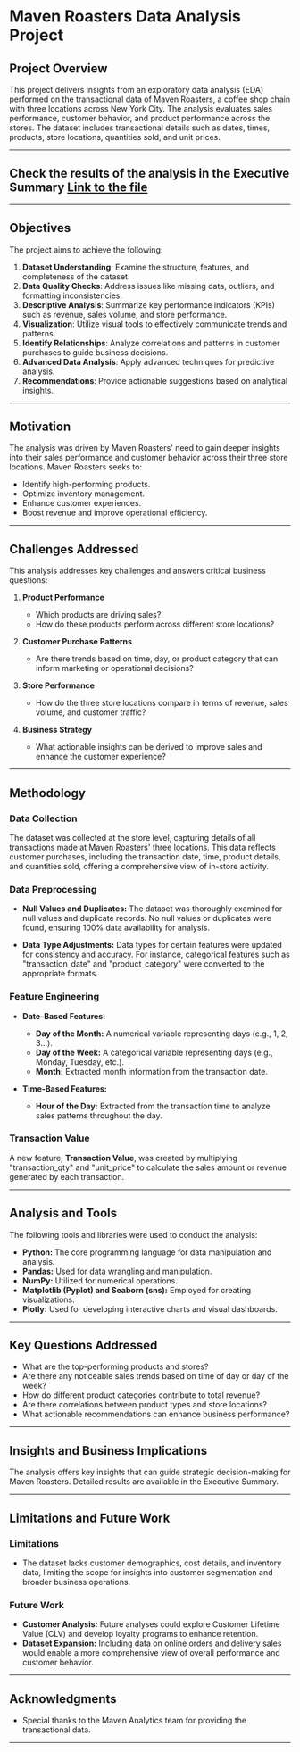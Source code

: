 # Maven Roasters Data Analysis Project

## Project Overview
This project delivers insights from an exploratory data analysis (EDA) performed on the transactional data of Maven Roasters, a coffee shop chain with three locations across New York City. The analysis evaluates sales performance, customer behavior, and product performance across the stores. The dataset includes transactional details such as dates, times, products, store locations, quantities sold, and unit prices.

---

## Check the results of the analysis in the Executive Summary [Link to the file]([permalink-to-your-file](https://github.com/mayur-de/EDA-Coffee-Shop-Sales/blob/f63f4b2af9ead09843fc3251cb6408876c06bfec/Executive%20Summary%20-%20EDA%20Coffee%20Shop%20Sales.pdf))
---

## Objectives
The project aims to achieve the following:

1. **Dataset Understanding**: Examine the structure, features, and completeness of the dataset.
2. **Data Quality Checks**: Address issues like missing data, outliers, and formatting inconsistencies.
3. **Descriptive Analysis**: Summarize key performance indicators (KPIs) such as revenue, sales volume, and store performance.
4. **Visualization**: Utilize visual tools to effectively communicate trends and patterns.
5. **Identify Relationships**: Analyze correlations and patterns in customer purchases to guide business decisions.
6. **Advanced Data Analysis**: Apply advanced techniques for predictive analysis.
7. **Recommendations**: Provide actionable suggestions based on analytical insights.

---

## Motivation
The analysis was driven by Maven Roasters' need to gain deeper insights into their sales performance and customer behavior across their three store locations. Maven Roasters seeks to:

- Identify high-performing products.
- Optimize inventory management.
- Enhance customer experiences.
- Boost revenue and improve operational efficiency.

---

## Challenges Addressed
This analysis addresses key challenges and answers critical business questions:

1. **Product Performance**  
   - Which products are driving sales?
   - How do these products perform across different store locations?

2. **Customer Purchase Patterns**  
   - Are there trends based on time, day, or product category that can inform marketing or operational decisions?

3. **Store Performance**  
   - How do the three store locations compare in terms of revenue, sales volume, and customer traffic?

4. **Business Strategy**  
   - What actionable insights can be derived to improve sales and enhance the customer experience?

---
## Methodology

### Data Collection
The dataset was collected at the store level, capturing details of all transactions made at Maven Roasters' three locations. This data reflects customer purchases, including the transaction date, time, product details, and quantities sold, offering a comprehensive view of in-store activity.

### Data Preprocessing

- **Null Values and Duplicates:** The dataset was thoroughly examined for null values and duplicate records. No null values or duplicates were found, ensuring 100% data availability for analysis.
  
- **Data Type Adjustments:** Data types for certain features were updated for consistency and accuracy. For instance, categorical features such as "transaction_date" and "product_category" were converted to the appropriate formats.

### Feature Engineering

- **Date-Based Features:** 
  - **Day of the Month:** A numerical variable representing days (e.g., 1, 2, 3...).
  - **Day of the Week:** A categorical variable representing days (e.g., Monday, Tuesday, etc.).
  - **Month:** Extracted month information from the transaction date.

- **Time-Based Features:** 
  - **Hour of the Day:** Extracted from the transaction time to analyze sales patterns throughout the day.

### Transaction Value
A new feature, **Transaction Value**, was created by multiplying "transaction_qty" and "unit_price" to calculate the sales amount or revenue generated by each transaction.

---

## Analysis and Tools

The following tools and libraries were used to conduct the analysis:

- **Python:** The core programming language for data manipulation and analysis.
- **Pandas:** Used for data wrangling and manipulation.
- **NumPy:** Utilized for numerical operations.
- **Matplotlib (Pyplot) and Seaborn (sns):** Employed for creating visualizations.
- **Plotly:** Used for developing interactive charts and visual dashboards.

---

## Key Questions Addressed

- What are the top-performing products and stores?
- Are there any noticeable sales trends based on time of day or day of the week?
- How do different product categories contribute to total revenue?
- Are there correlations between product types and store locations?
- What actionable recommendations can enhance business performance?

---

## Insights and Business Implications

The analysis offers key insights that can guide strategic decision-making for Maven Roasters. Detailed results are available in the Executive Summary.

---

## Limitations and Future Work

### Limitations
- The dataset lacks customer demographics, cost details, and inventory data, limiting the scope for insights into customer segmentation and broader business operations.

### Future Work
- **Customer Analysis:** Future analyses could explore Customer Lifetime Value (CLV) and develop loyalty programs to enhance retention.
- **Dataset Expansion:** Including data on online orders and delivery sales would enable a more comprehensive view of overall performance and customer behavior.

---

## Acknowledgments

- Special thanks to the Maven Analytics team for providing the transactional data.

---
